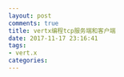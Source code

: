 ```yaml
---
layout: post
comments: true
title: vertx编程tcp服务端和客户端
date: 2017-11-17 23:16:41
tags:
- vert.x
categories:
---
```



